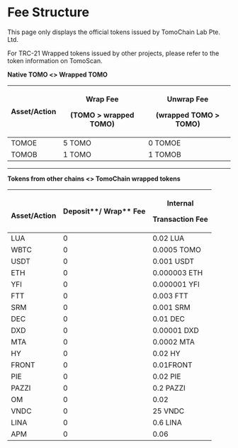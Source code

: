 # Fee Structure

This page only displays the official tokens issued by TomoChain Lab Pte. Ltd.

For TRC-21 Wrapped tokens issued by other projects, please refer to the token information on TomoScan.

**Native TOMO <> Wrapped TOMO**

| Asset/Action | <p>Wrap Fee</p><p>(TOMO > wrapped TOMO)</p> | <p>Unwrap Fee</p><p>(wrapped TOMO > TOMO)</p> |
| ------------ | ------------------------------------------- | --------------------------------------------- |
| TOMOE        | 5 TOMO                                      | 0 TOMOE                                       |
| TOMOB        | 1 TOMO                                      | 1 TOMOB                                       |

****

**Tokens from other chains <> TomoChain wrapped tokens**

| <p><br>Asset/Action</p> | Deposit**/ Wrap** Fee | <p>Internal </p><p>Transaction Fee</p> |
| ----------------------- | --------------------- | -------------------------------------- |
| LUA                     | 0                     | 0.02 LUA                               |
| WBTC                    | 0                     | 0.0005 TOMO                            |
| USDT                    | 0                     | 0.001 USDT                             |
| ETH                     | 0                     | 0.000003 ETH                           |
| YFI                     | 0                     | 0.000001 YFI                           |
| FTT                     | 0                     | 0.003 FTT                              |
| SRM                     | 0                     | 0.001 SRM                              |
| DEC                     | 0                     | 0.01 DEC                               |
| DXD                     | 0                     | 0.00001 DXD                            |
| MTA                     | 0                     | 0.0002 MTA                             |
| HY                      | 0                     | 0.02 HY                                |
| FRONT                   | 0                     | 0.01FRONT                              |
| PIE                     | 0                     | 0.02 PIE                               |
| PAZZI                   | 0                     | 0.2 PAZZI                              |
| OM                      | 0                     | 0.02                                   |
| VNDC                    | 0                     | 25 VNDC                                |
| LINA                    | 0                     | 0.6 LINA                               |
| APM                     | 0                     | 0.06                                   |



